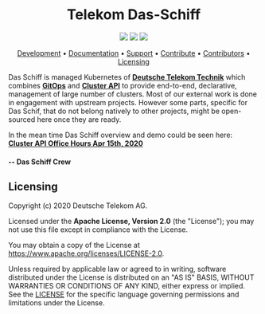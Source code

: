 <h1 align="center">
    Telekom Das-Schiff
</h1>

<p align="center">
    <a href="https://github.com/telekom/das-schiff/commits/" title="Last Commit"><img src="https://img.shields.io/github/last-commit/telekom/das-schiff?style=flat"></a>
    <a href="https://github.com/telekom/das-schiff/issues" title="Open Issues"><img src="https://img.shields.io/github/issues/telekom/das-schiff?style=flat"></a>
    <a href="https://github.com/telekom/das-schiff/blob/master/LICENSE" title="License"><img src="https://img.shields.io/badge/License-Apache%202.0-green.svg?style=flat"></a>
</p>

<p align="center">
  <a href="#development">Development</a> •
  <a href="#documentation">Documentation</a> •
  <a href="#support-and-feedback">Support</a> •
  <a href="#how-to-contribute">Contribute</a> •
  <a href="#contributors">Contributors</a> •
  <a href="#licensing">Licensing</a>
</p>

Das Schiff is managed Kubernetes of <a href="https://de.wikipedia.org/wiki/Telekom_Deutschland#Deutsche_Telekom_Technik_GmbH"><b>Deutsche Telekom Technik</b></a> which combines <a href="https://fluxcd.io/"><b>GitOps</b></a> and <a href="https://cluster-api.sigs.k8s.io/introduction.html"><b>Cluster API</b></a> to provide end-to-end, declarative, management of large number of clusters. Most of our external work is done in engagement with upstream projects. However some parts, specific for Das Schif, that do not belong natively to other projects, might be open-sourced here once they are ready.

In the mean time Das Schiff overview and demo could be seen here: <a href="https://youtu.be/yXHDPILQyh4?list=PL69nYSiGNLP29D0nYgAGWt1ZFqS9Z7lw4&t=251" target="_blank"><b>Cluster API Office Hours Apr 15th, 2020</b></a>

#### -- Das Schiff Crew


## Licensing

Copyright (c) 2020 Deutsche Telekom AG.

Licensed under the **Apache License, Version 2.0** (the "License"); you may not use this file except in compliance with the License.

You may obtain a copy of the License at https://www.apache.org/licenses/LICENSE-2.0.

Unless required by applicable law or agreed to in writing, software distributed under the License is distributed on an "AS IS" BASIS, WITHOUT WARRANTIES OR CONDITIONS OF ANY KIND, either express or implied. See the [LICENSE](./LICENSE) for the specific language governing permissions and limitations under the License.
